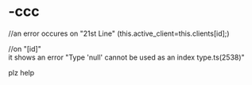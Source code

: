 # -ccc
//an error occures on "21st Line" (this.active_client=this.clients[id];) 

//on "[id]"   
it shows an error "Type 'null' cannot be used as an index type.ts(2538)"

plz help

